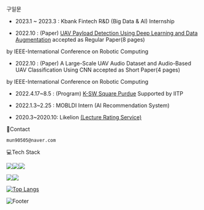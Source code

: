 <!-- ![header](https://capsule-render.vercel.app/api?type=rounded&color=auto&text=%20Welcome%20&height=300&fontSize=100&textBg=true?text=capsule_render&animation=twinkling) -->





구일문

* 2023.1 ~ 2023.3 : Kbank Fintech R&D (Big Data & AI) Internship

* 2022.10 :  (Paper) [UAV Payload Detection Using Deep Learning and Data Augmentation](https://github.com/IlmunKoo/KSW-Purdue/blob/main/WhatsTodaysLunch/UAV%20Payload%20Detection%20Using%20Deep%20Learning%20and%20Data%20Augmentation.pdf) accepted as Regular Paper(8 pages) 


by IEEE-International Conference on Robotic Computing 





* 2022.10 :  (Paper) A Large-Scale UAV Audio Dataset and Audio-Based UAV Classification Using CNN accepted as Short Paper(4 pages)


by IEEE-International Conference on Robotic Computing



* 2022.4.17~8.5 :  (Program) [K-SW Square Purdue](https://github.com/IlmunKoo/KSW-Purdue/tree/main/WhatsTodaysLunch) Supported by IITP


* 2022.1.3~2.25 :  MOBLDI Intern (AI Recommendation System)


* 2020.3~2020.10:  Likelion [(Lecture Rating Service)](https://github.com/IlmunKoo/Lecture-Rating-Service-)








:postbox:Contact
```
mun90505@naver.com
```





:computer:Tech Stack



<img src="https://img.shields.io/badge/Python-3776AB?style=for-the-badge&logo=python&logoColor=black"><img src="https://img.shields.io/badge/Tensorflow-FF6F00?style=for-the-badge&logo=Tensorflow&logoColor=black"><img src="https://img.shields.io/badge/Keras-D00000?style=for-the-badge&logo=Keras&logoColor=black">

<img src="https://img.shields.io/badge/django-092E20?style=for-the-badge&logo=django&logoColor=white"><img src="https://img.shields.io/badge/flask-000000?style=for-the-badge&logo=flask&logoColor=white">





[![Top Langs](https://github-readme-stats.vercel.app/api/top-langs/?username=ilmunKoo&layout=compact)](https://github.com/IlmunKoo/IlmunKoo/)




![Footer](https://capsule-render.vercel.app/api?type=waving&color=auto&height=200&section=footer)

